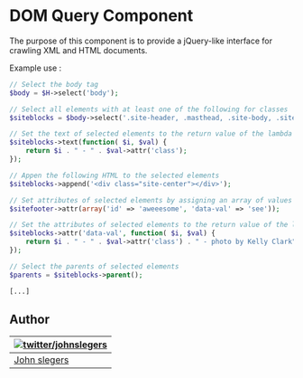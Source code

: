 DOM Query Component
=====================

The purpose of this component is to provide a jQuery-like interface for crawling XML and HTML documents.

Example use :

```php
// Select the body tag
$body = $H->select('body');

// Select all elements with at least one of the following for classes
$siteblocks = $body->select('.site-header, .masthead, .site-body, .site-footer');

// Set the text of selected elements to the return value of the lambda function
$siteblocks->text(function( $i, $val) {
    return $i . " - " . $val->attr('class');
});

// Appen the following HTML to the selected elements
$siteblocks->append('<div class="site-center"></div>');

// Set attributes of selected elements by assigning an array of values
$sitefooter->attr(array('id' => 'aweeesome', 'data-val' => 'see'));

// Set the attributes of selected elements to the return value of the lambda function
$siteblocks->attr('data-val', function( $i, $val) {
    return $i . " - " . $val->attr('class') . " - photo by Kelly Clark";
});

// Select the parents of selected elements
$parents = $siteblocks->parent();

[...]
```

## Author

| [![twitter/johnslegers](https://en.gravatar.com/avatar/bf4cc94221382810233575862875e687?s=70)](http://twitter.com/johnslegers "Follow @johnslegers on Twitter") |
|---|
| [John slegers](http://www.johnslegers.com/) |
